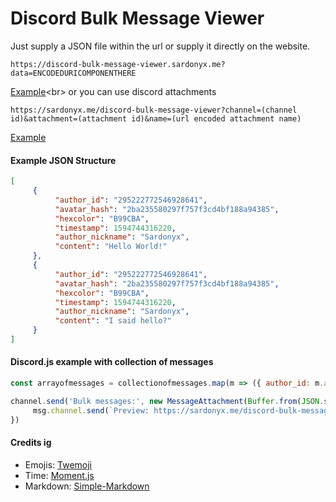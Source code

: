 # Discord Bulk Message Viewer
Just supply a JSON file within the url or supply it directly on the website.

```
https://discord-bulk-message-viewer.sardonyx.me?data=ENCODEDURICOMPONENTHERE
```
[Example](https://sardonyx.me/discord-bulk-message-viewer/?data=%5B%0A%20%20%20%20%20%7B%0A%20%20%20%20%20%20%20%20%20%20%22author_id%22%3A%20%22295222772546928641%22%2C%0A%20%20%20%20%20%20%20%20%20%20%22avatar_hash%22%3A%20%222ba235580297f757f3cd4bf188a94385%22%2C%0A%20%20%20%20%20%20%20%20%20%20%22hexcolor%22%3A%20%22B99CBA%22%2C%0A%20%20%20%20%20%20%20%20%20%20%22timestamp%22%3A%201594744316220%2C%0A%20%20%20%20%20%20%20%20%20%20%22author_nickname%22%3A%20%22Sardonyx%22%2C%0A%20%20%20%20%20%20%20%20%20%20%22content%22%3A%20%22%F0%9F%98%83%20**Hello%20World!**%20%3Ca%3ApeepoDance%3A679412806063489054%3E%22%0A%20%20%20%20%20%7D%2C%0A%20%20%20%20%20%7B%0A%20%20%20%20%20%20%20%20%20%20%22author_id%22%3A%20%22295222772546928641%22%2C%0A%20%20%20%20%20%20%20%20%20%20%22avatar_hash%22%3A%20%222ba235580297f757f3cd4bf188a94385%22%2C%0A%20%20%20%20%20%20%20%20%20%20%22hexcolor%22%3A%20%22B99CBA%22%2C%0A%20%20%20%20%20%20%20%20%20%20%22timestamp%22%3A%201594744316220%2C%0A%20%20%20%20%20%20%20%20%20%20%22author_nickname%22%3A%20%22Sardonyx%22%2C%0A%20%20%20%20%20%20%20%20%20%20%22content%22%3A%20%22%3Cscript%3Ealert('XSS%20no%20more')%20also%20%3C%40!130973321683533824%3E%20can%20I%20use%20you%20in%20my%20example%20%3C%3Auwu%3A586299815017578506%3E%3F%3C%2Fscript%3E%22%0A%20%20%20%20%20%7D%2C%0A%20%20%20%20%20%7B%0A%20%20%20%20%20%20%20%20%20%20%22author_id%22%3A%20%22130973321683533824%22%2C%0A%20%20%20%20%20%20%20%20%20%20%22avatar_hash%22%3A%20%22a_930134c64191da4713c22eb120c939e7%22%2C%0A%20%20%20%20%20%20%20%20%20%20%22hexcolor%22%3A%20%22F47FFF%22%2C%0A%20%20%20%20%20%20%20%20%20%20%22timestamp%22%3A%201594744316220%2C%0A%20%20%20%20%20%20%20%20%20%20%22author_nickname%22%3A%20%22Moomin%20Lachee%20%23AdaptiveCards%22%2C%0A%20%20%20%20%20%20%20%20%20%20%22content%22%3A%20%22Yeah%20that's%20fine%20%F0%9F%98%80%20where's%20%3C%40!515615356052570132%3E%22%0A%20%20%20%20%20%7D%0A%5D%0A)<br>
or you can use discord attachments
```
https://sardonyx.me/discord-bulk-message-viewer?channel=(channel id)&attachment=(attachment id)&name=(url encoded attachment name)
```
[Example](https://sardonyx.me/discord-bulk-message-viewer/?attachment=734073787238318080&channel=723679104875888753&name=example.json)


#### Example JSON Structure
```json
[
     {
          "author_id": "295222772546928641",
          "avatar_hash": "2ba235580297f757f3cd4bf188a94385",
          "hexcolor": "B99CBA",
          "timestamp": 1594744316220,
          "author_nickname": "Sardonyx",
          "content": "Hello World!"
     },
     {
          "author_id": "295222772546928641",
          "avatar_hash": "2ba235580297f757f3cd4bf188a94385",
          "hexcolor": "B99CBA",
          "timestamp": 1594744316220,
          "author_nickname": "Sardonyx",
          "content": "I said hello?"
     }
]
```

#### Discord.js example with collection of messages
```javascript
const arrayofmessages = collectionofmessages.map(m => ({ author_id: m.author.id,avatar_hash: m.author.avatar, hexcolor: m.member.displayHexColor.substr(1), timestamp: m.createdTimestamp, author_nickname: m.member.nickname || m.author.username, content: m.content }))

channel.send('Bulk messages:', new MessageAttachment(Buffer.from(JSON.stringify(arrayofmessages)), 'bulkmsg.json')).then(msg => {
     msg.channel.send(`Preview: https://sardonyx.me/discord-bulk-message-viewer?channel=${msg.channel.id}&attachment=${msg.attachments.first().id}&name=${encodeURIComponent(msg.attachments.first().name)}`)
})
```


#### Credits ig
- Emojis: [Twemoji](https://github.com/twitter/twemoji)
- Time: [Moment.js](https://momentjs.com/)
- Markdown: [Simple-Markdown](https://github.com/Khan/simple-markdown)

